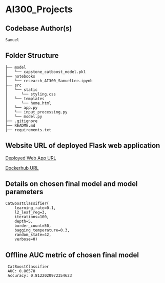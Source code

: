 # AI300_Projects

## Codebase Author(s)

```
Samuel

```

## Folder Structure

```
├── model
│   └── capstone_catboost_model.pkl
├── notebooks
│   └── research_AI300_SamuelLee.ipynb
├── src
│   └── static
│      └── styling.css
│   └── templates
│      └── home.html
│   └── app.py
│   └── input_processing.py
│   └── model.py
├── .gitignore
├── README.md
├── requirements.txt

```

## Website URL of deployed Flask web application 


[Deployed Web App URL](http://ec2-3-0-57-219.ap-southeast-1.compute.amazonaws.com/)

[Dockerhub URL](https://hub.docker.com/r/samuellws/flask-app/tags)


## Details on chosen final model and model parameters

```
CatBoostClassifier(
    learning_rate=0.1, 
    l2_leaf_reg=3,
    iterations=100,
    depth=5,
    border_count=50,
    bagging_temperature=0.3,
    random_state=42, 
    verbose=0)

```

## Offline AUC metric of chosen final model

```
 CatBoostClassifier
 AUC: 0.86578
 Accuracy: 0.8122020972354623

```
